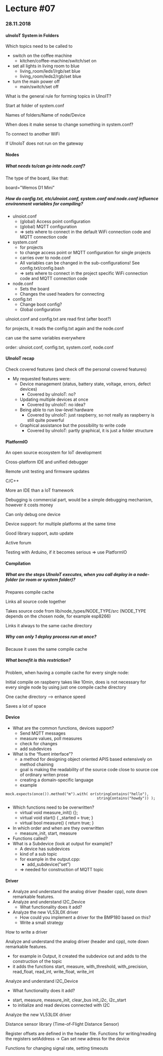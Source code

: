 

# Lecture #07

### 28.11.2018

#### ulnoIoT System in Folders

Which topics need to be called to

* switch on the coffee machine
  * kitchen/coffee-machine/switch/set        on
* set all lights in living room to blue
  * living_room/leds1/rgb/set          blue
  * living_room/leds2/rgb/set          blue
* turn the main power off
  * main/switch/set          off



What is the general rule for forming topics in UlnoIT?

Start at folder of system.conf

Names of folders/Name of node/Device



When does it make sense to change something in system.conf?

To connect to another WiFi

If UlnoIoT does not run on the gateway



#### Nodes

##### What needs to/can go into node.conf?

The type of the board, like that:

board="Wemos D1 Mini"



##### How do config.txt, etc/ulnoiot.conf, system.conf and node.conf influence environment variables for compiling?

* ulnoiot.conf
  * (global) Access point configuration
  * (global) MQTT configuration
  * => sets where to connect in the default WiFi connection code and MQTT connection code
* system.conf
  * for projects
  * to change access point or MQTT configuration for single projects
  * carries over to node.conf
  * All variables can be changed in the sub-configurations! See config.txt/config.bash
  * => sets where to connect in the project specific WiFi connection code and MQTT connection code
* node.conf
  * Sets the board
  * Changes the used headers for connecting
* config.txt
  * Change boot config?
  * Global configuration



ulnoiot.conf and config.txt are read first (after boot?)

for projects, it reads the config.txt again and the node.conf

can use the same variables everywhere

order: ulnoiot.conf, config.txt, system.conf, node.conf



#### UlnoIoT recap

Check covered features (and check off the personal covered features)

- My requested features were:
  - Device management (status, battery state, voltage, errors, defect devices)
    - Covered by ulnoIoT: no?
  - Updating multiple devices at once
    - Covered by ulnoIoT: no idea?
  - Being able to run low-level hardware
    - Covered by ulnoIoT: just raspberry, so not really as raspberry is still quite powerful
  - Graphical assistance but the possibility to write code
    - Covered by ulnoIoT: partly graphical, it is just a folder structure



#### PlatformIO

An open source ecosystem for IoT development

Cross-platform IDE and unified debugger

Remote unit testing and firmware updates

C/C++

More an IDE than a IoT framework

Debugging is commercial part, would be a simple debugging mechanism, however it costs money

Can only debug one device

Device support: for multiple platforms at the same time

Good library support, auto update

Active forum

Testing with Arduino, if it becomes serious => use PlatformIO



#### Compilation

##### What are the steps UlnoIoT executes, when you call deploy in a node-folder (or room or system folder)?

Prepares compile cache

Links all source code together

Takes source code from lib/node_types/NODE_TYPE/src (NODE_TYPE depends on the chosen node, for example esp8266)

Links it always to the same cache directory

##### Why can only 1 deploy process run at once?

Because it uses the same compile cache

##### What benefit is this restriction?

Problem, when having a compile cache for every single node:

Initial compile on raspberry takes like 10min, does is not necessary for every single node by using just one compile cache directory

One cache directory --> enhance speed

Saves a lot of space



#### Device

* What are the common functions, devices support?
  * Send MQTT messages
  * measure values, poll measures
  * check for changes
  * add subdevices
* What is the “fluent interface”?
  * a method for designing object oriented APIS based extensively on method chaining
  * goal is making the readability of the source code close to source coe of ordinary writen prose
  * creating a domain-specific language
  * example
~~~
mock.expects(once()).method("m").with( or(stringContains("hello"),
                                          stringContains("howdy")) );
~~~

* Which functions need to be overwritten?
  * virtual void measure_init() {};
  * virtual void start() { _started = true; }
  * virtual bool measure() { return true; }
* In which order and when are they overwritten
  * measure_init, start, measure
* Functions called?
* What is a Subdevice (look at output for example)?
  * A device has subdevices
  * kind of a sub topic
  * for example in the output.cpp:
    * add_subdevice("set")
  * => needed for construction of MQTT topic

#### Driver

* Analyze and understand the analog driver (header cpp), note down remarkable features.
* Analyze and understand I2C_Device
  * What functionality does it add?
* Analyze the new VL53L0X driver
  * How could you implement a driver for the BMP180 based
    on this?
  * Write a small strategy



How to write a driver

Analyze and understand the analog driver (header and cpp), note down remarkable features.

* for example in Output, it created the subdevice out and adds to the construction of the topic
* it adds the functions start, measure, with\_threshold, with\_precision, read\_float, read\_int, write\_float, write\_int

Analyze and understand I2C_Device

* What functionality does it add?
 - start, measure, measure\_init, clear\_bus init\_i2c, i2c\_start
 - to initialize and read devices connected with I2C

Analyze the new VL53L0X driver

Distance sensor library (Time-of-Flight Distance Sensor)

Register offsets are defined in the header file.
Functions for writing/reading the registers
setAddress -> Can set new adress for the device

Functions for changing signal rate, setting timeouts